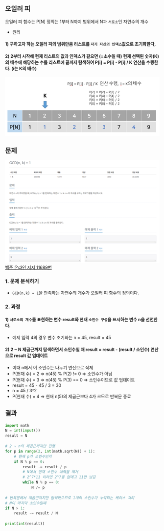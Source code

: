 ## 오일러 피
오일러 피 함수는 P[N] 정의는 1부터 N까지 범위에서 N과 `서로소`인 자연수의 개수

* 원리
#### 1) 구하고자 하는 오일러 피의 범위만큼 리스트를 `자기 자신의 인덱스`값으로 초기화한다,
#### 2) 2부터 시작해 현재 리스트의 값과 인덱스가 같으면 (=소수일 때) 현재 선택된 숫자(K)의 배수에 해당하는 수를 리스트에 끝까지 탐색하여 P[i] = P[i] - P[i] / K 연산을 수행한다. (i는 K의 배수)

![Alt text](../img/오일러피.png)

## 문제
![Alt text](../img/오일러피함수구하기.png)   
[백준 온라인 저지 11689번](https://www.acmicpc.net/problem/11689)

### 1. 문제 분석하기
* `GCD(n,k) = 1`을 만족하는 자연수의 개수가 오일러 피 함수의 정의이다.

### 2. 과정
#### 1) `서로소의 개수`를 표현하는 변수 result와 현재 `소인수 구성`을 표시하는 변수 n을 선언한다. 
  * 예제 입력 4의 경우 변수 초기화는 n = 45, result = 45

#### 2) 2 ~ N 제곱근까지 탐색하면서 소인수일 때 result = result - (result / 소인수) 연산으로 result 값 업데이트
* 이때 n에서 이 소인수는 나누기 연산으로 삭제
* P(현재 수) = 2 => n(45) % P(2) != 0 => 소인수가 아님
* P(현재 수) = 3 => n(45) % P(3) == 0 => 소인수이므로 값 업데이트
* result = 45 - 45 / 3 = 30
* n = 45 / 3^2
* P(현재 수) = 4 => 현재 n(5)의 제곱근보다 4가 크므로 반복문 종료

## 결과
```python
import math
N = int(input())
result = N

# 2 ~ n의 제곱근까지만 진행
for p in range(2, int(math.sqrt(N)) + 1):
    # 현재 p가 소인수인지
    if N % p == 0:
        result -= result / p
        # N에서 현재 소인수 내역을 제거
        # 2^7*11 이라면 2^7을 없애고 11만 남김
        while N % p == 0:
            N /= p

# 반복문에서 제곱근까지만 탐색했으므로 1개의 소인수가 누락되는 케이스 처리
# N이 마지막 소인수일때
if N > 1:
    result -= result / N

print(int(result))
```